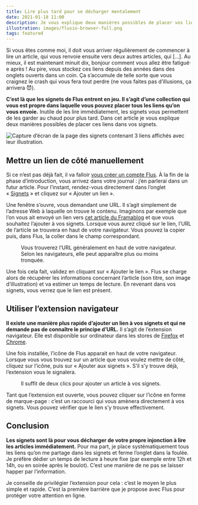 ```yaml
---
title: Lire plus tard pour se décharger mentalement
date: 2021-01-18 11:00
description: Je vous explique deux manières possibles de placer vos liens à lire dans les signets de Flus.
illustration: images/flusio-browser-full.png
tags: featured
---
```


Si vous êtes comme moi, il doit vous arriver régulièrement de commencer à lire
un article, qui vous renvoie ensuite vers deux autres articles, qui […]. Au
mieux, il est maintenant minuit dix, bonjour comment vous allez être fatigué‧e
après ! Au pire, vous stockez ces liens depuis des années dans des onglets
ouverts dans un coin. Ça s’accumule de telle sorte que vous craignez le crash
qui vous fera tout perdre (ne vous faites pas d’illusions, ça arrivera 😈).

**C’est là que les signets de Flus entrent en jeu. Il s’agit d’une collection
qui vous est propre dans laquelle vous pouvez placer tous les liens qu’on vous
envoie.** Inutile de les lire immédiatement, les signets vous permettent de les
garder au chaud pour plus tard. Dans cet article je vous explique deux manières
possibles de placer ces liens dans vos signets.

<div class="screenshot">
    <img class="illustration screenshot__image" src="images/flusio-bookmarks.png" alt="Capture d’écran de la page des signets contenant 3 liens affichés avec leur illustration.">
</div>

## Mettre un lien de côté manuellement

Si ce n’est pas déjà fait, il va falloir [vous créer un compte Flus](https://app.flus.fr).
À la fin de la phase d’introduction, vous arrivez dans votre journal : j’en
parlerai dans un futur article. Pour l’instant, rendez-vous directement dans
l’onglet « [Signets](https://app.flus.fr/bookmarks) » et cliquez sur « Ajouter
un lien ».

Une fenêtre s’ouvre, vous demandant une <abbr>URL</abbr>. Il s’agit simplement
de l’adresse Web à laquelle on trouve le contenu. Imaginons par exemple que
l’on vous ait envoyé un lien vers [cet article du Framablog](https://framablog.org/2020/12/18/flus-un-media-social-pour-apaiser-votre-veille-sur-le-web/)
et que vous souhaitez l’ajouter à vos signets. Lorsque vous aurez cliqué sur le
lien, l’<abbr>URL</abbr> de l’article se trouvera en haut de votre navigateur.
Vous pouvez la copier puis, dans Flus, la coller dans le champ correspondant.

<figure>
    <img alt="" src="images/url.png" class="illustration illustration--figure illustration--bordered" />
    <figcaption>
        Vous trouverez l’<abbr>URL</abbr> généralement en haut de votre
        navigateur. Selon les navigateurs, elle peut apparaître plus ou moins
        tronquée.
    </figcaption>
</figure>

Une fois cela fait, validez en cliquant sur « Ajouter le lien ». Flus se charge
alors de récupérer les informations concernant l’article (son titre, son
image d’illustration) et va estimer un temps de lecture. En revenant dans vos
signets, vous verrez que le lien est présent.

## Utiliser l’extension navigateur

**Il existe une manière plus rapide d’ajouter un lien à vos signets et qui ne
demande pas de connaître le principe d’<abbr>URL</abbr>.** Il s’agit de
l’extension navigateur. Elle est disponible sur ordinateur dans les stores de
[Firefox](https://addons.mozilla.org/fr/firefox/addon/flus/) et
[Chrome](https://chrome.google.com/webstore/detail/flus/gikjpohbbimicecbndkefebbpjobokjd).

Une fois installée, l’icône de Flus apparait en haut de votre navigateur.
Lorsque vous vous trouvez sur un article que vous voulez mettre de côté,
cliquez sur l’icône, puis sur « Ajouter aux signets ». S’il s’y trouve déjà,
l’extension vous le signalera.

<figure>
    <img alt="" src="images/flusio-browser-full.png" class="illustration illustration--figure illustration--bordered" />
    <figcaption>
        Il suffit de deux clics pour ajouter un article à vos signets.
    </figcaption>
</figure>

Tant que l’extension est ouverte, vous pouvez cliquer sur l’icône en forme de
marque-page : c’est un raccourci qui vous amènera directement à vos signets.
Vous pouvez vérifier que le lien s’y trouve effectivement.

## Conclusion

**Les signets sont là pour vous décharger de votre propre injonction à lire les
articles immédiatement.** Pour ma part, je place systématiquement tous les
liens qu’on me partage dans les signets et ferme l’onglet dans la foulée. Je
préfère dédier un temps de lecture à heure fixe (par exemple entre 12h et 14h,
ou en soirée après le boulot). C’est une manière de ne pas se laisser happer
par l’information.

Je conseille de privilégier l’extension pour cela : c’est le moyen le plus
simple et rapide. C’est la première barrière que je propose avec Flus pour
protéger votre attention en ligne.
